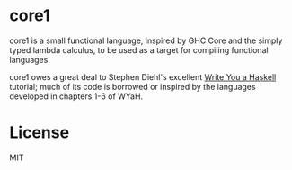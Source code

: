 # core1
core1 is a small functional language, inspired by GHC Core and the simply typed lambda calculus, to be used as a target for compiling functional languages. 

core1 owes a great deal to Stephen Diehl's excellent [Write You a Haskell](http://dev.stephendiehl.com/fun/index.html) tutorial; much of its code is borrowed or inspired by the languages developed in chapters 1-6 of WYaH.

# License
MIT